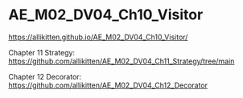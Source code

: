 # AE_M02_DV04_Ch10_Visitor
 
https://allikitten.github.io/AE_M02_DV04_Ch10_Visitor/

Chapter 11 Strategy: https://github.com/allikitten/AE_M02_DV04_Ch11_Strategy/tree/main

Chapter 12 Decorator: https://github.com/allikitten/AE_M02_DV04_Ch12_Decorator
